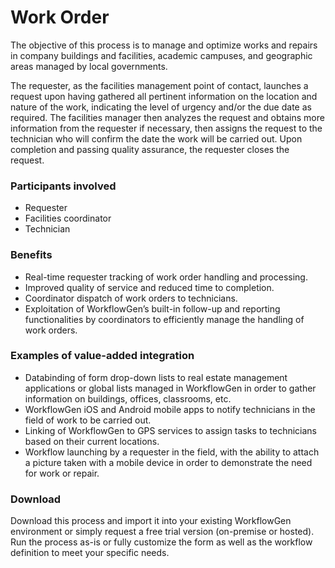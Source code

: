 # Work Order

The objective of this process is to manage and optimize works and repairs in company buildings and facilities, academic campuses, and geographic areas managed by local governments.

The requester, as the facilities management point of contact, launches a request upon having gathered all pertinent information on the location and nature of the work, indicating the level of urgency and\/or the due date as required. The facilities manager then analyzes the request and obtains more information from the requester if necessary, then assigns the request to the technician who will confirm the date the work will be carried out. Upon completion and passing quality assurance, the requester closes the request.

### Participants involved

* Requester
* Facilities coordinator
* Technician

### Benefits

* Real-time requester tracking of work order handling and processing.
* Improved quality of service and reduced time to completion.
* Coordinator dispatch of work orders to technicians.
* Exploitation of WorkflowGen’s built-in follow-up and reporting functionalities by coordinators to efficiently manage the handling of work orders.

### Examples of value-added integration

* Databinding of form drop-down lists to real estate management applications or global lists managed in WorkflowGen in order to gather information on buildings, offices, classrooms, etc.
* WorkflowGen iOS and Android mobile apps to notify technicians in the field of work to be carried out.
* Linking of WorkflowGen to GPS services to assign tasks to technicians based on their current locations.
* Workflow launching by a requester in the field, with the ability to attach a picture taken with a mobile device in order to demonstrate the need for work or repair.

### Download

Download this process and import it into your existing WorkflowGen environment or simply request a free trial version \(on-premise or hosted\). Run the process as-is or fully customize the form as well as the workflow definition to meet your specific needs.

